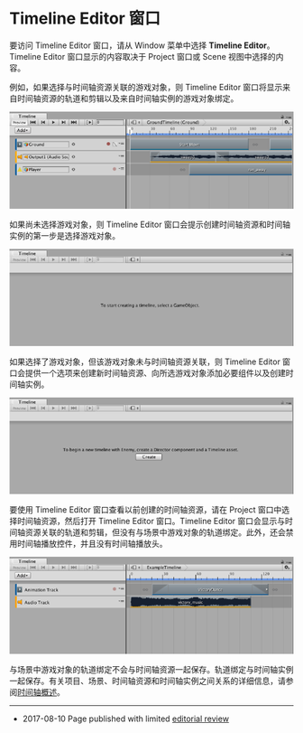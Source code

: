 # Timeline Editor 窗口

要访问 Timeline Editor 窗口，请从 Window 菜单中选择 __Timeline Editor__。Timeline Editor 窗口显示的内容取决于 Project 窗口或 Scene 视图中选择的内容。

例如，如果选择与时间轴资源关联的游戏对象，则 Timeline Editor 窗口将显示来自时间轴资源的轨道和剪辑以及来自时间轴实例的游戏对象绑定。

![选择与时间轴资源关联的游戏对象将显示轨道、剪辑和来自时间轴实例的绑定。](../uploads/Main/timeline_editor_bindings.png)

如果尚未选择游戏对象，则 Timeline Editor 窗口会提示创建时间轴资源和时间轴实例的第一步是选择游戏对象。

![如果未选择游戏对象，则 Timeline Editor 窗口会提供说明](../uploads/Main/timeline_editor_to_start.png)

如果选择了游戏对象，但该游戏对象未与时间轴资源关联，则 Timeline Editor 窗口会提供一个选项来创建新时间轴资源、向所选游戏对象添加必要组件以及创建时间轴实例。

![选择与时间轴资源无关的游戏对象时，可创建新的时间轴资源、添加组件并创建时间轴实例。](../uploads/Main/timeline_editor_create.png)

要使用 Timeline Editor 窗口查看以前创建的时间轴资源，请在 Project 窗口中选择时间轴资源，然后打开 Timeline Editor 窗口。Timeline Editor 窗口会显示与时间轴资源关联的轨道和剪辑，但没有与场景中游戏对象的轨道绑定。此外，还会禁用时间轴播放控件，并且没有时间轴播放头。

![在 Project 窗口中选择的时间轴资源将显示其轨道和剪辑，但没有轨道绑定、时间轴播放控件和时间轴播放头](../uploads/Main/timeline_editor_project.png)

与场景中游戏对象的轨道绑定不会与时间轴资源一起保存。轨道绑定与时间轴实例一起保存。有关项目、场景、时间轴资源和时间轴实例之间关系的详细信息，请参阅[时间轴概述](TimelineOverview.html)。

---
* <span class="page-edit">2017-08-10  Page published with limited [editorial review](DocumentationEditorialReview.html)
</span>
